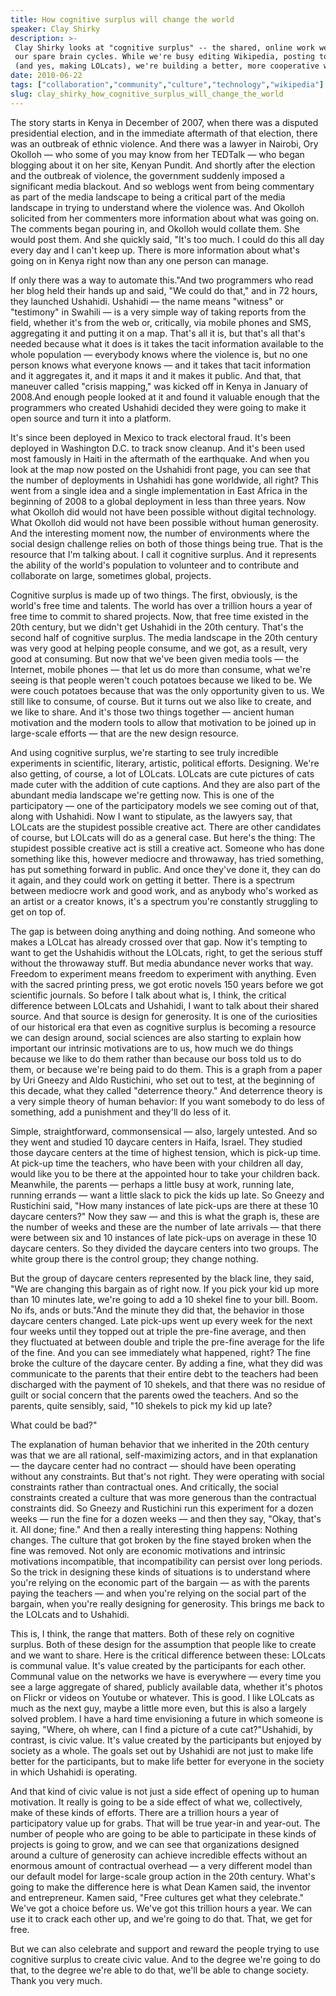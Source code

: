 ```yaml
---
title: How cognitive surplus will change the world
speaker: Clay Shirky
description: >-
 Clay Shirky looks at "cognitive surplus" -- the shared, online work we do with
 our spare brain cycles. While we're busy editing Wikipedia, posting to Ushahidi
 (and yes, making LOLcats), we're building a better, more cooperative world.
date: 2010-06-22
tags: ["collaboration","community","culture","technology","wikipedia"]
slug: clay_shirky_how_cognitive_surplus_will_change_the_world
---
```


The story starts in Kenya in December of 2007, when there was a disputed presidential
election, and in the immediate aftermath of that election, there was an outbreak of ethnic
violence. And there was a lawyer in Nairobi, Ory Okolloh — who some of you may know from
her TEDTalk — who began blogging about it on her site, Kenyan Pundit. And shortly after
the election and the outbreak of violence, the government suddenly imposed a significant
media blackout. And so weblogs went from being commentary as part of the media landscape
to being a critical part of the media landscape in trying to understand where the violence
was. And Okolloh solicited from her commenters more information about what was going on.
The comments began pouring in, and Okolloh would collate them. She would post them. And
she quickly said, "It's too much. I could do this all day every day and I can't keep up.
There is more information about what's going on in Kenya right now than any one person can
manage.

If only there was a way to automate this."And two programmers who read her blog held their
hands up and said, "We could do that," and in 72 hours, they launched Ushahidi. Ushahidi —
the name means "witness" or "testimony" in Swahili — is a very simple way of taking
reports from the field, whether it's from the web or, critically, via mobile phones and
SMS, aggregating it and putting it on a map. That's all it is, but that's all that's
needed because what it does is it takes the tacit information available to the whole
population — everybody knows where the violence is, but no one person knows what everyone
knows — and it takes that tacit information and it aggregates it, and it maps it and it
makes it public. And that, that maneuver called "crisis mapping," was kicked off in Kenya
in January of 2008.And enough people looked at it and found it valuable enough that the
programmers who created Ushahidi decided they were going to make it open source and turn
it into a platform.

It's since been deployed in Mexico to track electoral fraud. It's been deployed in
Washington D.C. to track snow cleanup. And it's been used most famously in Haiti in the
aftermath of the earthquake. And when you look at the map now posted on the Ushahidi front
page, you can see that the number of deployments in Ushahidi has gone worldwide, all
right? This went from a single idea and a single implementation in East Africa in the
beginning of 2008 to a global deployment in less than three years. Now what Okolloh did
would not have been possible without digital technology. What Okolloh did would not have
been possible without human generosity. And the interesting moment now, the number of
environments where the social design challenge relies on both of those things being true.
That is the resource that I'm talking about. I call it cognitive surplus. And it
represents the ability of the world's population to volunteer and to contribute and
collaborate on large, sometimes global, projects.

Cognitive surplus is made up of two things. The first, obviously, is the world's free time
and talents. The world has over a trillion hours a year of free time to commit to shared
projects. Now, that free time existed in the 20th century, but we didn't get Ushahidi in
the 20th century. That's the second half of cognitive surplus. The media landscape in the
20th century was very good at helping people consume, and we got, as a result, very good
at consuming. But now that we've been given media tools — the Internet, mobile phones —
that let us do more than consume, what we're seeing is that people weren't couch potatoes
because we liked to be. We were couch potatoes because that was the only opportunity given
to us. We still like to consume, of course. But it turns out we also like to create, and
we like to share. And it's those two things together — ancient human motivation and the
modern tools to allow that motivation to be joined up in large-scale efforts — that are
the new design resource.

And using cognitive surplus, we're starting to see truly incredible experiments in
scientific, literary, artistic, political efforts. Designing. We're also getting, of
course, a lot of LOLcats. LOLcats are cute pictures of cats made cuter with the addition
of cute captions. And they are also part of the abundant media landscape we're getting
now. This is one of the participatory — one of the participatory models we see coming out
of that, along with Ushahidi. Now I want to stipulate, as the lawyers say, that LOLcats
are the stupidest possible creative act. There are other candidates of course, but LOLcats
will do as a general case. But here's the thing: The stupidest possible creative act is
still a creative act. Someone who has done something like this, however mediocre and
throwaway, has tried something, has put something forward in public. And once they've done
it, they can do it again, and they could work on getting it better. There is a spectrum
between mediocre work and good work, and as anybody who's worked as an artist or a creator
knows, it's a spectrum you're constantly struggling to get on top of.

The gap is between doing anything and doing nothing. And someone who makes a LOLcat has
already crossed over that gap. Now it's tempting to want to get the Ushahidis without the
LOLcats, right, to get the serious stuff without the throwaway stuff. But media abundance
never works that way. Freedom to experiment means freedom to experiment with anything.
Even with the sacred printing press, we got erotic novels 150 years before we got
scientific journals. So before I talk about what is, I think, the critical difference
between LOLcats and Ushahidi, I want to talk about their shared source. And that source is
design for generosity. It is one of the curiosities of our historical era that even as
cognitive surplus is becoming a resource we can design around, social sciences are also
starting to explain how important our intrinsic motivations are to us, how much we do
things because we like to do them rather than because our boss told us to do them, or
because we're being paid to do them. This is a graph from a paper by Uri Gneezy and Aldo
Rustichini, who set out to test, at the beginning of this decade, what they called
"deterrence theory." And deterrence theory is a very simple theory of human behavior: If
you want somebody to do less of something, add a punishment and they'll do less of
it.

Simple, straightforward, commonsensical — also, largely untested. And so they went and
studied 10 daycare centers in Haifa, Israel. They studied those daycare centers at the
time of highest tension, which is pick-up time. At pick-up time the teachers, who have
been with your children all day, would like you to be there at the appointed hour to take
your children back. Meanwhile, the parents — perhaps a little busy at work, running late,
running errands — want a little slack to pick the kids up late. So Gneezy and Rustichini
said, "How many instances of late pick-ups are there at these 10 daycare centers?" Now
they saw — and this is what the graph is, these are the number of weeks and these are the
number of late arrivals — that there were between six and 10 instances of late pick-ups on
average in these 10 daycare centers. So they divided the daycare centers into two groups.
The white group there is the control group; they change nothing.

But the group of daycare centers represented by the black line, they said, "We are
changing this bargain as of right now. If you pick your kid up more than 10 minutes late,
we're going to add a 10 shekel fine to your bill. Boom. No ifs, ands or buts."And the
minute they did that, the behavior in those daycare centers changed. Late pick-ups went up
every week for the next four weeks until they topped out at triple the pre-fine average,
and then they fluctuated at between double and triple the pre-fine average for the life of
the fine. And you can see immediately what happened, right? The fine broke the culture of
the daycare center. By adding a fine, what they did was communicate to the parents that
their entire debt to the teachers had been discharged with the payment of 10 shekels, and
that there was no residue of guilt or social concern that the parents owed the teachers.
And so the parents, quite sensibly, said, "10 shekels to pick my kid up
late?

What could be bad?" 

The explanation of human behavior that we inherited in the 20th century was that we are
all rational, self-maximizing actors, and in that explanation — the daycare center had no
contract — should have been operating without any constraints. But that's not right. They
were operating with social constraints rather than contractual ones. And critically, the
social constraints created a culture that was more generous than the contractual
constraints did. So Gneezy and Rustichini run this experiment for a dozen weeks — run the
fine for a dozen weeks — and then they say, "Okay, that's it. All done; fine." And then a
really interesting thing happens: Nothing changes. The culture that got broken by the fine
stayed broken when the fine was removed. Not only are economic motivations and intrinsic
motivations incompatible, that incompatibility can persist over long periods. So the trick
in designing these kinds of situations is to understand where you're relying on the
economic part of the bargain — as with the parents paying the teachers — and when you're
relying on the social part of the bargain, when you're really designing for
generosity. This brings me back to the LOLcats and to Ushahidi.

This is, I think, the range that matters. Both of these rely on cognitive surplus. Both of
these design for the assumption that people like to create and we want to share. Here is
the critical difference between these: LOLcats is communal value. It's value created by
the participants for each other. Communal value on the networks we have is everywhere —
every time you see a large aggregate of shared, publicly available data, whether it's
photos on Flickr or videos on Youtube or whatever. This is good. I like LOLcats as much as
the next guy, maybe a little more even, but this is also a largely solved problem. I have
a hard time envisioning a future in which someone is saying, "Where, oh where, can I find
a picture of a cute cat?"Ushahidi, by contrast, is civic value. It's value created by the
participants but enjoyed by society as a whole. The goals set out by Ushahidi are not just
to make life better for the participants, but to make life better for everyone in the
society in which Ushahidi is operating.

And that kind of civic value is not just a side effect of opening up to human motivation.
It really is going to be a side effect of what we, collectively, make of these kinds of
efforts. There are a trillion hours a year of participatory value up for grabs. That will
be true year-in and year-out. The number of people who are going to be able to participate
in these kinds of projects is going to grow, and we can see that organizations designed
around a culture of generosity can achieve incredible effects without an enormous amount
of contractual overhead — a very different model than our default model for large-scale
group action in the 20th century. What's going to make the difference here is what Dean
Kamen said, the inventor and entrepreneur. Kamen said, "Free cultures get what they
celebrate." We've got a choice before us. We've got this trillion hours a year. We can use
it to crack each other up, and we're going to do that. That, we get for
free.

But we can also celebrate and support and reward the people trying to use cognitive
surplus to create civic value. And to the degree we're going to do that, to the degree
we're able to do that, we'll be able to change society. Thank you very much.

<!--
ad_duration=3.33
event="TED@Cannes"
external_start_time=0
has_talk_citation=0
intro_duration=11.82
is_subtitle_required="False"
is_talk_featured="True"
language="en"
language_swap="False"
native_language="en"
number_of_related_talks=6
number_of_speakers=1
number_of_subtitled_videos=30
number_of_tags=5
number_of_talk_download_languages=30
number_of_talk_more_resources=1
number_of_talk_recommendations=0
number_of_talks_take_actions=0
post_ad_duration=0.83
published_timestamp="2010-06-28 09:04:00"
recording_date="2010-06-22"
speaker_description="Social Media Theorist"
speaker_is_published=1
speaker_name="Clay Shirky"
talk_name="How cognitive surplus will change the world"
talks_tags=["collaboration","community","culture","technology","wikipedia"]
talks_take_action=[]
url_photo_speaker="https://pe.tedcdn.com/images/ted/48286_254x191.jpg"
url_photo_talk="https://pe.tedcdn.com/images/ted/d383deee25fb6a51e5df6f8b83c753b393a9ac6b_1600x1200.jpg"
url_webpage="https://www.ted.com/talks/clay_shirky_how_cognitive_surplus_will_change_the_world"
video_type_name="TED Stage Talk"
-->
